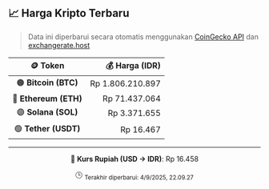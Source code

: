 

<!-- HARGA_KRIPTO -->
## 📈 Harga Kripto Terbaru

> Data ini diperbarui secara otomatis menggunakan [CoinGecko API](https://www.coingecko.com/) dan [exchangerate.host](https://exchangerate.host/)

<div align="center">

| 🪙 Token | 💰 Harga (IDR) |
|:------:|---------------:|
| 🟠 **Bitcoin (BTC)**   | Rp 1.806.210.897 |
| 🔵 **Ethereum (ETH)**  | Rp 71.437.064 |
| 🟣 **Solana (SOL)**    | Rp 3.371.655 |
| 🟢 **Tether (USDT)**   | Rp 16.467 |

---

💱 **Kurs Rupiah (USD → IDR)**: Rp 16.458

🕒 <sub>Terakhir diperbarui: 4/9/2025, 22.09.27</sub>

</div>
<!-- /HARGA_KRIPTO -->